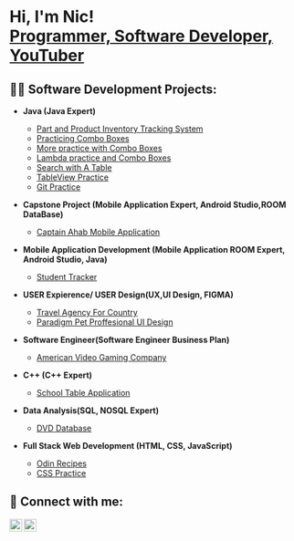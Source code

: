 <h1>Hi, I'm Nic! <br/><a href="https://github.com/joshmadakor1">Programmer, Software Developer, YouTuber</a>

<h2>👨‍💻 Software Development Projects:</h2>

- <b>Java (Java Expert)</b>
  - [Part and Product Inventory Tracking System](//https://github.com/nWallyterNator/PartAndProductTrackingSystem//)
  - [Practicing Combo Boxes](https://github.com/nWallyterNator/ComboBoxPracticeandThenSome//)
  - [More practice with Combo Boxes](https://github.com/nWallyterNator/MoreComboBoxes//)
  - [Lambda practice and Combo Boxes](https://github.com/nWallyterNator/BasketballComboBoxProject//)
  - [Search with A Table](https://github.com/nWallyterNator/BaskeballProject3//)
  - [TableView Practice](https://github.com/nWallyterNator/BasketballProjectTable//)
  - [Git Practice](https://github.com/nWallyterNator/GitDemoHelp//)
  
- <b>Capstone Project (Mobile Application Expert, Android Studio,ROOM DataBase)</b>
  - [Captain Ahab Mobile Application](//https://github.com/nWallyterNator/Capstone//)
- <b>Mobile Application Development (Mobile Application ROOM Expert, Android Studio, Java)</b>
  - [Student Tracker](//https://github.com/nWallyterNator/Mobile-Application-Development//)
- <b>USER Expierence/ USER Design(UX,UI Design, FIGMA)</b>
  - [Travel Agency For Country](/https://github.com/nWallyterNator/User-Expierence/)
  - [Paradigm Pet Proffesional UI Design](//https://github.com/nWallyterNator/UI-Design//)
- <b>Software Engineer(Software Engineer Business Plan)</b>
  - [American Video Gaming Company](//https://github.com/nWallyterNator/SoftwareEngineerProject//)
- <b> C++ (C++ Expert)</b>
  - [School Table Application](/https://github.com/nWallyterNator/StudentDataTable/)
- <b> Data Analysis(SQL, NOSQL Expert)</b>
  - [DVD Database](//https://github.com/nWallyterNator/DataAnalysis//)
- <b>Full Stack Web Development (HTML, CSS, JavaScript)</b>
  - [Odin Recipes](//https://github.com/nWallyterNator/odin-recipes//)
  - [CSS Practice](//https://github.com/nWallyterNator/css-exercises//)





<h2> 🤳 Connect with me:</h2>

[<img align="left" alt="JoshMadakor | YouTube" width="22px" src="https://cdn.jsdelivr.net/npm/simple-icons@v3/icons/youtube.svg" />][youtube]
[<img align="left" alt="JoshMadakor | LinkedIn" width="22px" src="https://cdn.jsdelivr.net/npm/simple-icons@v3/icons/linkedin.svg" />][linkedin]



[youtube]: https://www.youtube.com/c/joshmadakor
[linkedin]:https://www.linkedin.com/in/nicholas-walters-4082a992/

